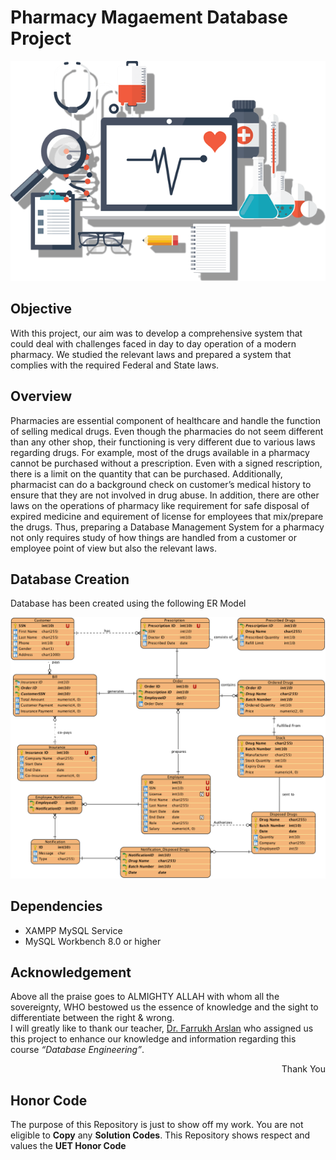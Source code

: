 # Pharmacy Magaement Database Project

<p align="center">
  <img src="Resources/cover.png"/>
</p>

## Objective

With this project, our aim was to develop a
comprehensive system that could deal with challenges faced in day to day operation of a modern pharmacy. We studied
the relevant laws and prepared a system that complies with the required Federal and State laws.

## Overview

Pharmacies are essential component of healthcare and handle the function of selling medical drugs. Even though the pharmacies do not seem different than any other shop, their functioning is very different due to various laws regarding drugs.  For example, most of the drugs available in a pharmacy cannot be purchased without a prescription. Even with a signed rescription, there is a limit on the quantity that can be purchased. Additionally, pharmacist can do a background check on customer’s medical history to ensure that they are not involved in drug abuse. In addition, there are other laws on the operations of pharmacy like requirement for safe disposal of expired medicine and equirement of license for employees that mix/prepare the drugs. Thus, preparing a Database Management System for a pharmacy not only requires study of how things are handled from a customer or employee point of view but also the relevant laws.

## Database Creation

Database has been created using the following ER Model

<p align="center">
  <img src="Resources/ER Diagram.png"/>
</p>

## Dependencies

* XAMPP MySQL Service
* MySQL Workbench 8.0 or higher

## Acknowledgement

Above all the praise goes to ALMIGHTY ALLAH with whom all the
sovereignty, WHO bestowed us the essence of knowledge and the sight to differentiate between the right & wrong. </br>
I will greatly like to thank our teacher, [Dr. Farrukh Arslan](mailto:farrukh_arslan@uet.edu.p) who assigned us this project to enhance our knowledge and information regarding this course _“Database Engineering”_. 
<p style="text-align:right;">Thank You</p>

## Honor Code

The purpose of this Repository is just to show off my work. You are not eligible to **Copy** any **Solution Codes**. This Repository shows respect and values the **UET Honor Code**